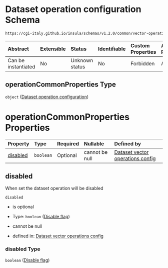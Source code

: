 # Dataset operation configuration Schema

```txt
https://cgi-italy.github.io/insula/schemas/v1.2.0/common/vector-operations-config.schema.json#/$defs/operationCommonProperties
```



| Abstract            | Extensible | Status         | Identifiable | Custom Properties | Additional Properties | Access Restrictions | Defined In                                                                                                           |
| :------------------ | :--------- | :------------- | :----------- | :---------------- | :-------------------- | :------------------ | :------------------------------------------------------------------------------------------------------------------- |
| Can be instantiated | No         | Unknown status | No           | Forbidden         | Allowed               | none                | [vector-operations-config.schema.json\*](schemas/common/vector-operations-config.schema.json) |

## operationCommonProperties Type

`object` ([Dataset operation configuration](vector-operations-config-defs-dataset-operation-configuration.md))

# operationCommonProperties Properties

| Property              | Type      | Required | Nullable       | Defined by                                                                                                                                                                                                                                                                        |
| :-------------------- | :-------- | :------- | :------------- | :-------------------------------------------------------------------------------------------------------------------------------------------------------------------------------------------------------------------------------------------------------------------------------- |
| [disabled](#disabled) | `boolean` | Optional | cannot be null | [Dataset vector operations config](vector-operations-config-defs-dataset-operation-configuration-properties-disable-flag.md) |

## disabled

When set the dataset operation will be disabled

`disabled`

* is optional

* Type: `boolean` ([Disable flag](vector-operations-config-defs-dataset-operation-configuration-properties-disable-flag.md))

* cannot be null

* defined in: [Dataset vector operations config](vector-operations-config-defs-dataset-operation-configuration-properties-disable-flag.md)

### disabled Type

`boolean` ([Disable flag](vector-operations-config-defs-dataset-operation-configuration-properties-disable-flag.md))
